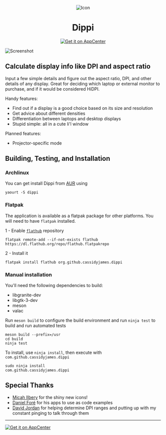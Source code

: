 <p align="center">
  <img src="https://cdn.rawgit.com/cassidyjames/dippi/master/data/icons/128/com.github.cassidyjames.dippi.svg" alt="Icon" />
</p>
<h1 align="center">Dippi</h1>
<p align="center">
  <a href="https://appcenter.elementary.io/com.github.cassidyjames.dippi"><img src="https://appcenter.elementary.io/badge.svg" alt="Get it on AppCenter" /></a>
</p>

![Screenshot](data/screenshot.png?raw=true)

## Calculate display info like DPI and aspect ratio

Input a few simple details and figure out the aspect ratio, DPI, and other details of any display. Great for deciding which laptop or external monitor to purchase, and if it would be considered HiDPI.

Handy features:
- Find out if a display is a good choice based on its size and resolution
- Get advice about different densities
- Differentiation between laptops and desktop displays
- Stupid simple: all in a cute li'l window

Planned features:
- Projector-specific mode


## Building, Testing, and Installation

### Archlinux

You can get install Dippi from [AUR](https://aur.archlinux.org/packages/dippi/) using 
```
yaourt -S dippi
```

### Flatpak

The application is available as a flatpak package for other platforms. You will need to have `flatpak` installed.

1 - Enable [`flathub`](https://flathub.org/) repository
```
flatpak remote-add --if-not-exists flathub https://dl.flathub.org/repo/flathub.flatpakrepo
```

2 - Install it
```
flatpak install flathub org.github.cassidyjames.dippi
```


### Manual installation

You'll need the following dependencies to build:

* libgranite-dev
* libgtk-3-dev
* meson
* valac

Run `meson build` to configure the build environment and run `ninja test` to build and run automated tests

    meson build --prefix=/usr
    cd build
    ninja test

To install, use `ninja install`, then execute with `com.github.cassidyjames.dippi`

    sudo ninja install
    com.github.cassidyjames.dippi


## Special Thanks

- [Micah Ilbery](https://github.com/TraumaD) for the shiny new icons!
- [Daniel Foré](https://github.com/danrabbit) for his apps to use as code examples
- [David Jordan](https://github.com/djordan2) for helping determine DPI ranges and putting up with my constant pinging to talk through them

-----

[![Get it on AppCenter](https://appcenter.elementary.io/badge.svg)](https://appcenter.elementary.io/com.github.cassidyjames.dippi)
